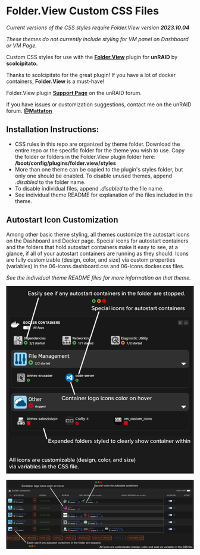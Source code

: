 # Folder.View Custom CSS Files

_Current versions of the CSS styles require Folder.View version **2023.10.04**_

_These themes do not currently include styling for VM panel on Dashboard or VM Page._

Custom CSS styles for use with the **[Folder.View](https://github.com/scolcipitato/folder.view/tree/main)** plugin for **unRAID** by **scolcipitato.**

Thanks to scolcipitato for the great plugin! If you have a lot of docker containers, **Folder.View** is a must-have!

Folder.View plugin **[Support Page](https://forums.unraid.net/topic/142782-plugin-folderview/)** on the unRAID forum.

If you have issues or customization suggestions, contact me on the unRAID forum. **[@Mattaton](https://forums.unraid.net/profile/95289-mattaton/)**

## Installation Instructions:

- CSS rules in this repo are organized by theme folder. Download the entire repo or the specific folder for the theme you wish to use. Copy the folder or folders in the Folder.View plugin folder here: **/boot/config/plugins/folder.view/styles**
- More than one theme can be copied to the plugin's styles folder, but only one should be enabled. To disable unused themes, append _.disabled_ to the folder name.
- To disable individual files, append _.disabled_ to the file name.
- See individual theme README for explanation of the files included in the theme.

## Autostart Icon Customization

Among other basic theme styling, all themes customize the autostart icons on the Dashboard and Docker page. Special icons for autostart containers and the folders that hold autostart containers make it easy to see, at a glance, if all of your autostart containers are running as they should.
Icons are fully customizable (design, color, and size) via custom properties (variables) in the 06-icons.dashboard.css and 06-icons.docker.css files.

_See the individual theme README files for more information on that theme._

![Dashboard](Dashboard.png?raw=true "Title")

![Docker Page](Docker.png?raw=true "Title")
